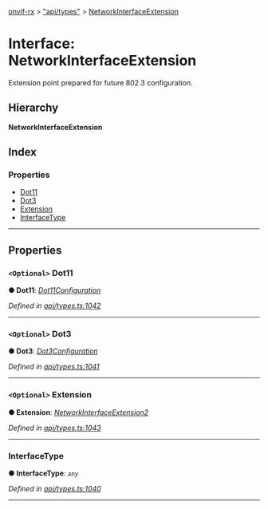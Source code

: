 [onvif-rx](../README.md) > ["api/types"](../modules/_api_types_.md) > [NetworkInterfaceExtension](../interfaces/_api_types_.networkinterfaceextension.md)

# Interface: NetworkInterfaceExtension

Extension point prepared for future 802.3 configuration.

## Hierarchy

**NetworkInterfaceExtension**

## Index

### Properties

* [Dot11](_api_types_.networkinterfaceextension.md#dot11)
* [Dot3](_api_types_.networkinterfaceextension.md#dot3)
* [Extension](_api_types_.networkinterfaceextension.md#extension)
* [InterfaceType](_api_types_.networkinterfaceextension.md#interfacetype)

---

## Properties

<a id="dot11"></a>

### `<Optional>` Dot11

**● Dot11**: *[Dot11Configuration](_api_types_.dot11configuration.md)*

*Defined in [api/types.ts:1042](https://github.com/patrickmichalina/onvif-rx/blob/3ab1739/src/api/types.ts#L1042)*

___
<a id="dot3"></a>

### `<Optional>` Dot3

**● Dot3**: *[Dot3Configuration](_api_types_.dot3configuration.md)*

*Defined in [api/types.ts:1041](https://github.com/patrickmichalina/onvif-rx/blob/3ab1739/src/api/types.ts#L1041)*

___
<a id="extension"></a>

### `<Optional>` Extension

**● Extension**: *[NetworkInterfaceExtension2](_api_types_.networkinterfaceextension2.md)*

*Defined in [api/types.ts:1043](https://github.com/patrickmichalina/onvif-rx/blob/3ab1739/src/api/types.ts#L1043)*

___
<a id="interfacetype"></a>

###  InterfaceType

**● InterfaceType**: *`any`*

*Defined in [api/types.ts:1040](https://github.com/patrickmichalina/onvif-rx/blob/3ab1739/src/api/types.ts#L1040)*

___

